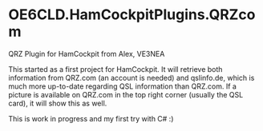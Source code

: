 # OE6CLD.HamCockpitPlugins.QRZcom
QRZ Plugin for HamCockpit from Alex, VE3NEA

This started as a first project for HamCockpit. It will retrieve both information from QRZ.com (an account is needed) and qslinfo.de, which is much more up-to-date regarding QSL information than QRZ.com. If a picture is available on QRZ.com in the top right corner (usually the QSL card), it will show this as well.

This is work in progress and my first try with C# :)
